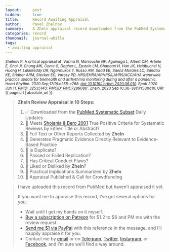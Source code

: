```yaml
---
layout:     post
hidden:     true
title:      Record Awaiting Appraisal
author:     Pavel Zhelnov
summary:    A Zheln appraisal record downloaded from the PubMed Systematic Subset daily updates.
categories: record
thumbnail:  journal-whills
tags:
 - awaiting appraisal
---
```


<small>Zhelnov P. A critical appraisal of _‘Varma N, Marrouche NF, Aguinaga L, Albert CM, Arbelo E, Choi JI, Chung MK, Conte G, Dagher L, Epstein LM, Ghanbari H, Han JK, Heidbuchel H, Huang H, Lakkireddy DR, Ngarmukos T, Russo AM, Saad EB, Saenz Morales LC, Sandau KE, Sridhar ARM, Stecker EC, Varosy PD. HRS/EHRA/APHRS/LAHRS/ACC/AHA worldwide practice update for telehealth and arrhythmia monitoring during and after a pandemic. Heart Rhythm. 2020 Sep;17(9):e255-e268. [doi: 10.1016/j.hrthm.2020.06.010](https://doi.org/10.1016/j.hrthm.2020.06.010). Epub 2020 Jun 11. [PMID: 32535140](https://pubmed.gov/32535140); [PMCID: PMC7289086](https://ncbi.nlm.nih.gov/pmc/PMC7289086)’._ Zheln. 2020 Sep 10;36–38(1):r530d10. URI: {{ page.url | absolute_url }}.</small>

> **Zheln Review Appraisal in 10 Steps:**
>
> 1. ✅ Downloaded from the [PubMed Systematic Subset](https://p1m.org/ssb) Daily Updates
> 2. 🔄 Meets [Shojania & Bero 2001](https://www.researchgate.net/publication/11820967_Taking_Advantage_of_the_Explosion_of_Systematic_Reviews_An_Efficient_MEDLINE_Search_Strategy) True Positive Criteria for Systematic Reviews by Either Title or Abstract?
> 3. 🔄 Full Text or Other Reports Collected by **Zheln**
> 4. 🔄 Generates Pragmatic Evidence Directly Relevant to Evidence-Based Practice
> 5. 🔄 Is Duplicate?
> 6. 🔄 Passed or Failed Replication?
> 7. 🔄 Has Critical Conduct Flaws?
> 8. 🔄 Liked or Disliked by **Zheln**?
> 9. 🔄 Practical Implications Summarized by **Zheln**
> 10. 🔄 Appraisal Published & Call for Crowdfunding

> I have uploaded this record from PubMed but haven’t appraised it yet.
>
> If you want me to appraise this record, I’ve got several options for you:
> * Wait until I get my hands on it myself.
> * [Buy a subscription on Patreon](https://patreon.com/zheln) for $1.2 to $6 and PM me with the review request.
> * [Send me $1 via PayPal](https://paypal.me/pjelnov) with this reference in the message, and I’ll happily appraise it for you.
> * Contact me by [email](mailto:pavel@zheln.com) or on [Telegram](https://t.me/drzhelnov), [Twitter](https://twitter.com/drzhelnov), [Instagram](https://instagram.com/igzheln), or [Facebook](https://facebook.com/drzhelnov), and I’m sure we’ll find a way around.
